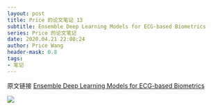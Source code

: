 ```yaml
---
layout: post
title: Price 的论文笔记 13
subtitle: Ensemble Deep Learning Models for ECG-based Biometrics
series: Price 的论文笔记
date: 2020.04.21 22:08:24
author: Price Wang
header-mask: 0.8
tags:
- 笔记
---
```


原文链接 [Ensemble Deep Learning Models for ECG-based Biometrics](https://ieeexplore.ieee.org/document/9039871)

<img class="post_img" src="{{ site.baseurl }}/img/post/{{ page.series }}/{{ page.title }}.png">
